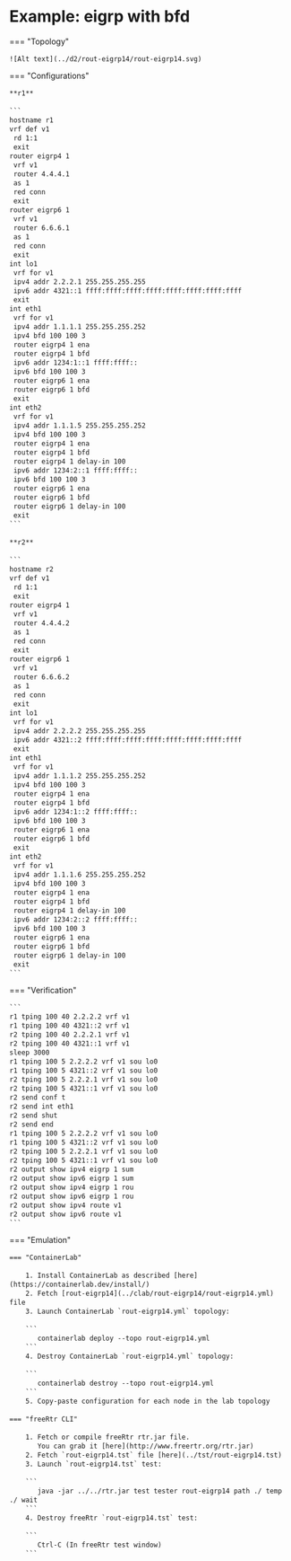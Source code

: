 # Example: eigrp with bfd

=== "Topology"

    ![Alt text](../d2/rout-eigrp14/rout-eigrp14.svg)

=== "Configurations"

    **r1**

    ```
    hostname r1
    vrf def v1
     rd 1:1
     exit
    router eigrp4 1
     vrf v1
     router 4.4.4.1
     as 1
     red conn
     exit
    router eigrp6 1
     vrf v1
     router 6.6.6.1
     as 1
     red conn
     exit
    int lo1
     vrf for v1
     ipv4 addr 2.2.2.1 255.255.255.255
     ipv6 addr 4321::1 ffff:ffff:ffff:ffff:ffff:ffff:ffff:ffff
     exit
    int eth1
     vrf for v1
     ipv4 addr 1.1.1.1 255.255.255.252
     ipv4 bfd 100 100 3
     router eigrp4 1 ena
     router eigrp4 1 bfd
     ipv6 addr 1234:1::1 ffff:ffff::
     ipv6 bfd 100 100 3
     router eigrp6 1 ena
     router eigrp6 1 bfd
     exit
    int eth2
     vrf for v1
     ipv4 addr 1.1.1.5 255.255.255.252
     ipv4 bfd 100 100 3
     router eigrp4 1 ena
     router eigrp4 1 bfd
     router eigrp4 1 delay-in 100
     ipv6 addr 1234:2::1 ffff:ffff::
     ipv6 bfd 100 100 3
     router eigrp6 1 ena
     router eigrp6 1 bfd
     router eigrp6 1 delay-in 100
     exit
    ```

    **r2**

    ```
    hostname r2
    vrf def v1
     rd 1:1
     exit
    router eigrp4 1
     vrf v1
     router 4.4.4.2
     as 1
     red conn
     exit
    router eigrp6 1
     vrf v1
     router 6.6.6.2
     as 1
     red conn
     exit
    int lo1
     vrf for v1
     ipv4 addr 2.2.2.2 255.255.255.255
     ipv6 addr 4321::2 ffff:ffff:ffff:ffff:ffff:ffff:ffff:ffff
     exit
    int eth1
     vrf for v1
     ipv4 addr 1.1.1.2 255.255.255.252
     ipv4 bfd 100 100 3
     router eigrp4 1 ena
     router eigrp4 1 bfd
     ipv6 addr 1234:1::2 ffff:ffff::
     ipv6 bfd 100 100 3
     router eigrp6 1 ena
     router eigrp6 1 bfd
     exit
    int eth2
     vrf for v1
     ipv4 addr 1.1.1.6 255.255.255.252
     ipv4 bfd 100 100 3
     router eigrp4 1 ena
     router eigrp4 1 bfd
     router eigrp4 1 delay-in 100
     ipv6 addr 1234:2::2 ffff:ffff::
     ipv6 bfd 100 100 3
     router eigrp6 1 ena
     router eigrp6 1 bfd
     router eigrp6 1 delay-in 100
     exit
    ```

=== "Verification"

    ```
    r1 tping 100 40 2.2.2.2 vrf v1
    r1 tping 100 40 4321::2 vrf v1
    r2 tping 100 40 2.2.2.1 vrf v1
    r2 tping 100 40 4321::1 vrf v1
    sleep 3000
    r1 tping 100 5 2.2.2.2 vrf v1 sou lo0
    r1 tping 100 5 4321::2 vrf v1 sou lo0
    r2 tping 100 5 2.2.2.1 vrf v1 sou lo0
    r2 tping 100 5 4321::1 vrf v1 sou lo0
    r2 send conf t
    r2 send int eth1
    r2 send shut
    r2 send end
    r1 tping 100 5 2.2.2.2 vrf v1 sou lo0
    r1 tping 100 5 4321::2 vrf v1 sou lo0
    r2 tping 100 5 2.2.2.1 vrf v1 sou lo0
    r2 tping 100 5 4321::1 vrf v1 sou lo0
    r2 output show ipv4 eigrp 1 sum
    r2 output show ipv6 eigrp 1 sum
    r2 output show ipv4 eigrp 1 rou
    r2 output show ipv6 eigrp 1 rou
    r2 output show ipv4 route v1
    r2 output show ipv6 route v1
    ```

=== "Emulation"

    === "ContainerLab"

        1. Install ContainerLab as described [here](https://containerlab.dev/install/)  
        2. Fetch [rout-eigrp14](../clab/rout-eigrp14/rout-eigrp14.yml) file  
        3. Launch ContainerLab `rout-eigrp14.yml` topology:  

        ```
           containerlab deploy --topo rout-eigrp14.yml  
        ```
        4. Destroy ContainerLab `rout-eigrp14.yml` topology:  

        ```
           containerlab destroy --topo rout-eigrp14.yml  
        ```
        5. Copy-paste configuration for each node in the lab topology

    === "freeRtr CLI"

        1. Fetch or compile freeRtr rtr.jar file.  
           You can grab it [here](http://www.freertr.org/rtr.jar)  
        2. Fetch `rout-eigrp14.tst` file [here](../tst/rout-eigrp14.tst)  
        3. Launch `rout-eigrp14.tst` test:  

        ```
           java -jar ../../rtr.jar test tester rout-eigrp14 path ./ temp ./ wait
        ```
        4. Destroy freeRtr `rout-eigrp14.tst` test:  

        ```
           Ctrl-C (In freeRtr test window)
        ```

